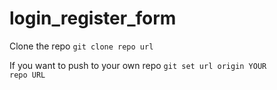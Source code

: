 # login_register_form

Clone the repo <code>git clone repo url</code>

If you want to push to your own repo <code>git set url origin YOUR repo URL</code>
